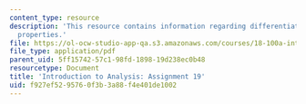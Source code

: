 ```yaml
---
content_type: resource
description: 'This resource contains information regarding differentiation: global
  properties.'
file: https://ol-ocw-studio-app-qa.s3.amazonaws.com/courses/18-100a-introduction-to-analysis-fall-2012/f927ef5295760f3b3a88f4e401de1002_MIT18_100AF12_Assign_19.pdf
file_type: application/pdf
parent_uid: 5ff15742-57c1-98fd-1898-19d238ec0b48
resourcetype: Document
title: 'Introduction to Analysis: Assignment 19'
uid: f927ef52-9576-0f3b-3a88-f4e401de1002
---
```

